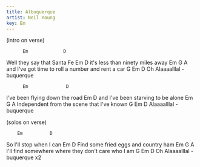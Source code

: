 ```yaml
---
title: Albuquerque
artist: Neil Young
key: Em
---
```

(intro on verse)

          Em             D 
Well they say that Santa Fe 
     Em                     D 
it's less than ninety miles away 
             Em             G                 A 
and I've got time to roll a number and rent a car 
   G        Em      D 
Oh Alaaaalllal  - buquerque
     
          Em              D
I've been flying down the road 
              Em             D
and I've been starving to be alone 
    Em               G               A 
Independent from the scene that I've known 
G        Em      D 
Alaaaalllal  - buquerque 

(solos on verse)
  
        Em          D
So I'll stop when I can 
          Em                     D
Find some fried eggs and country ham
          Em                   G                A
I'll find somewhere where they don't care who I am
   G        Em      D 
Oh Alaaaalllal  - buquerque x2